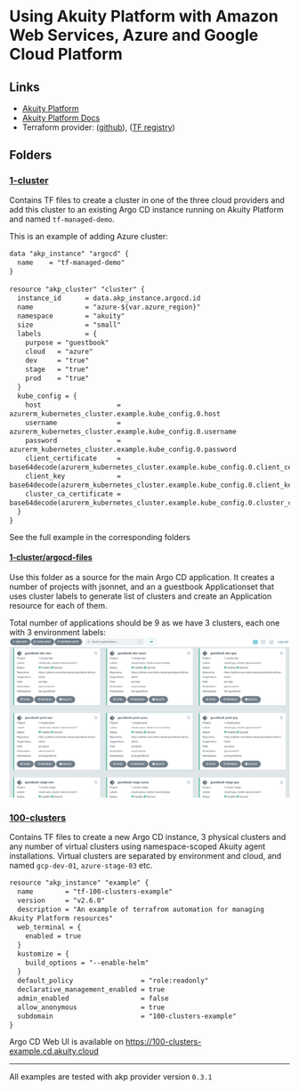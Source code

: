 # Using Akuity Platform with Amazon Web Services, Azure and Google Cloud Platform

## Links
* [Akuity Platform](https://akuity.cloud)
* [Akuity Platform Docs](https://docs.akuity.io/)
* Terraform provider: ([github](https://github.com/akuity/terraform-provider-akp)), ([TF registry](https://registry.terraform.io/providers/akuity/akp/latest))

## Folders

### [1-cluster](/1-cluster/)

Contains TF files to create a cluster in one of the three cloud providers and add this cluster to an existing Argo CD instance running on Akuity Platform and named `tf-managed-demo`.

This is an example of adding Azure cluster:
```hcl
data "akp_instance" "argocd" {
  name    = "tf-managed-demo"
}

resource "akp_cluster" "cluster" {
  instance_id      = data.akp_instance.argocd.id
  name             = "azure-${var.azure_region}"
  namespace        = "akuity"
  size             = "small"
  labels           = {
    purpose = "guestbook"
    cloud   = "azure"
    dev     = "true"
    stage   = "true"
    prod    = "true"
  }
  kube_config = {
    host                   = azurerm_kubernetes_cluster.example.kube_config.0.host
    username               = azurerm_kubernetes_cluster.example.kube_config.0.username
    password               = azurerm_kubernetes_cluster.example.kube_config.0.password
    client_certificate     = base64decode(azurerm_kubernetes_cluster.example.kube_config.0.client_certificate)
    client_key             = base64decode(azurerm_kubernetes_cluster.example.kube_config.0.client_key)
    cluster_ca_certificate = base64decode(azurerm_kubernetes_cluster.example.kube_config.0.cluster_ca_certificate)
  }
}
```

See the full example in the corresponding folders

#### [1-cluster/argocd-files](/1-cluster/argocd-files/)

Use this folder as a source for the main Argo CD application.
It creates a number of projects with jsonnet, and an a guestbook Applicationset that uses cluster labels to generate list of clusters and create an Application resource for each of them.

Total number of applications should be 9 as we have 3 clusters, each one with 3 environment labels:
![Ago CD Screenshot](assets/1-cluster-screenshot.png)


### [100-clusters](/100-clusters/)

Contains TF files to create a new Argo CD instance, 3 physical clusters and any number of virtual clusters using namespace-scoped Akuity agent installations.
Virtual clusters are separated by environment and cloud, and named `gcp-dev-01`, `azure-stage-03` etc.

```hcl
resource "akp_instance" "example" {
  name        = "tf-100-clusters-example"
  version     = "v2.6.0"
  description = "An example of terrafrom automation for managing Akuity Platform resources"
  web_terminal = {
    enabled = true
  }
  kustomize = {
    build_options = "--enable-helm"
  }
  default_policy                 = "role:readonly"
  declarative_management_enabled = true
  admin_enabled                  = false
  allow_anonymous                = true
  subdomain                      = "100-clusters-example"
}
```

Argo CD Web UI is available on https://100-clusters-example.cd.akuity.cloud

-------------

All examples are tested with akp provider version `0.3.1` 
